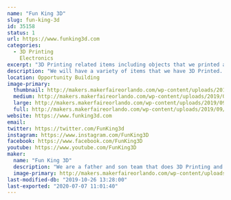 ```yaml
---
name: "Fun King 3D"
slug: fun-king-3d
id: 35158
status: 1
url: https://www.funking3d.com
categories:
  - 3D Printing
    Electronics
excerpt: "3D Printing related items including objects that we printed as well as the printers. We will be displaying the FK-1 for the first time in public!! The FK-1 is a 1200x400x475mm home designed and built 3D Printer! Come see this monster!"
description: "We will have a variety of items that we have 3D Printed. We will also have a couple of printers on display. The FK-1 will be the center piece of our display this year and it is the first time it will be seen in public. This project was over 8 months in the making and it is a sight to see. With a build capacity of 1200x400x475mm it has the potential to build some amazing things."
location: Opportunity Building
image-primary:
  thumbnail: http://makers.makerfaireorlando.com/wp-content/uploads/2019/09/20181111_111615-1-150x150.jpg
  medium: http://makers.makerfaireorlando.com/wp-content/uploads/2019/09/20181111_111615-1-300x169.jpg
  large: http://makers.makerfaireorlando.com/wp-content/uploads/2019/09/20181111_111615-1-1024x576.jpg
  full: http://makers.makerfaireorlando.com/wp-content/uploads/2019/09/20181111_111615-1.jpg
website: https://www.funking3d.com
email: 
twitter: https://twitter.com/FunKing3d
instagram: https://www.instagram.com/FunKing3D
facebook: https://www.facebook.com/FunKing3D
youtube: https://www.youtube.com/FunKing3D
maker:
  name: "Fun King 3D"
  description: "We are a father and son team that does 3D Printing and Electronic Projects on YouTube. We love to learn, and teach what we learn."
  image-primary: http://makers.makerfaireorlando.com/wp-content/uploads/2018/07/20180312_200118-1024x576.jpg
last-modified-db: "2019-10-26 13:28:00"
last-exported: "2020-07-07 11:01:40"
---
```

